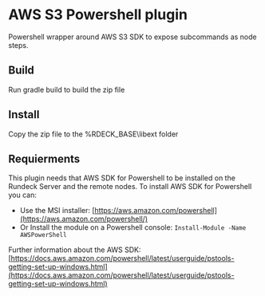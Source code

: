 # AWS S3 Powershell plugin

Powershell wrapper around AWS S3 SDK to expose subcommands as node steps.

## Build

Run gradle build to build the zip file

## Install

Copy the zip file to the %RDECK_BASE\libext folder

## Requierments

This plugin needs that AWS SDK for Powershell to be installed on the Rundeck Server and the remote nodes. To install AWS SDK for Powershell you can:

* Use the MSI installer: [https://aws.amazon.com/powershell](https://aws.amazon.com/powershell/)
* Or Install the module on a Powershell console: `Install-Module -Name AWSPowerShell` 

Further information about the AWS SDK: 
[https://docs.aws.amazon.com/powershell/latest/userguide/pstools-getting-set-up-windows.html](https://docs.aws.amazon.com/powershell/latest/userguide/pstools-getting-set-up-windows.html)
